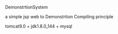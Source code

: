 DemonstrtionSystem

a simple jsp web  to Demonstrtion Compiling principle

tomcat9.0 + jdk1.8.0_144 + mysql